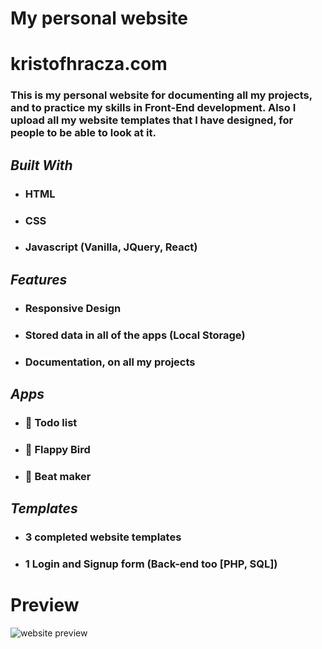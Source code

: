 # My personal website

# **kristofhracza.com**
### This is my personal website for documenting all my projects, and to practice my skills in Front-End development. Also I upload all my website templates that I have designed, for people to be able to look at it.

## ***Built With***
- ### HTML
- ### CSS
- ### Javascript (Vanilla, JQuery, React)

## ***Features***
- ### Responsive Design
- ### Stored data in all of the apps **(Local Storage)**
- ### Documentation, on all my projects

## ***Apps***
- ### 📆 Todo list
- ### 🐤 Flappy Bird
- ### 🎵 Beat maker

## ***Templates***
- ### 3 completed website templates
- ### 1 Login and Signup form **(Back-end too [PHP, SQL])**

# Preview
![website preview](https://kristofhracza.com/Pictures/prev.png)
